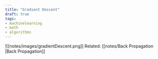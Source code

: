 ```yaml
---
title: "Gradient Descent"
draft: true
tags:
- machinelearning
- math
- algorithms
---
```


![[notes/images/gradientDescent.png]]
Related: [[notes/Back Propagation |Back Propagation]]